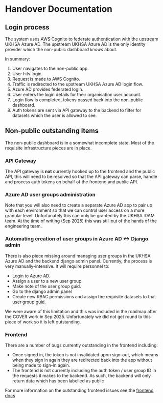 # Handover Documentation

## Login process

The system uses AWS Cognito to federate authentication with the upstream UKHSA Azure AD.
The upstream UKHSA Azure AD is the only identity provider which the non-public dashboard *knows* about.

In summary:
1. User navigates to the non-public app.
2. User hits login.
3. Request is made to AWS Cognito.
4. Traffic is redirected to the upstream UKHSA Azure AD login flow.
5. Azure AD provides federated login. 
6. User enters the login details for their organisation user account.
7. Login flow is completed, tokens passed back into the non-public dashboard.
8. Auth tokens are sent via API gateway to the backend to filter for datasets which the user is allowed to see.

## Non-public outstanding items

The non-public dashboard is in a somewhat incomplete state.
Most of the requisite infrastructure pieces are in place.

### API Gateway

The API gateway is **not** currently hooked up to the frontend and the public API, this will need to be resolved
so that the API gateway can parse, handle and process auth tokens on behalf of the frontend and public API.

### Azure AD user groups administration

Note that you will also need to create a separate Azure AD app to pair up with each environment so that
we can control user access on a more granular level. 
Unfortunately this can only be granted by the UKHSA IDAM team.
At the time of writing (Sep 2025) this was still out of the hands of the engineering team.


### Automating creation of user groups in Azure AD <-> Django admin 

There is also piece missing around managing user groups in the UKHSA Azure AD and the backend django admin panel.
Currently, the process is very manually-intensive. 
It will require personnel to:
- Login to Azure AD.
- Assign a user to a new user group.
- Make note of the user group guid.
- Go to the django admin panel
- Create new RBAC permissions and assign the requisite datasets to that user group guid.

We were aware of this limitation and this was included in the roadmap after the COVER work in Sep 2025.
Unfortunately we did not get round to this piece of work so it is left outstanding.

### Frontend

There are a number of bugs currently outstanding in the frontend including:
- Once signed in, the token is not invalidated upon sign-out, 
which means when they sign in again they are redirected back into the app without being made to sign-in again.
- The frontend is not currently including the auth token / user group ID in the requests it makes to the backend.
As such, the backend will only return data which has been labelled as public

For more information on the outstanding frontend issues 
see the [frontend docs](https://github.com/UKHSA-Internal/data-dashboard-frontend/tree/main/docs/auth)
